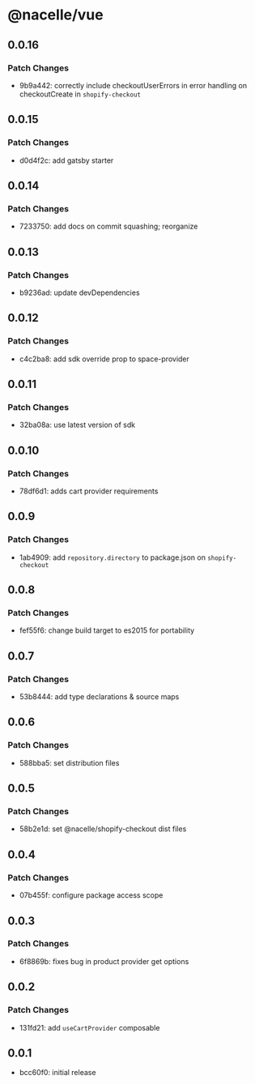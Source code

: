 # @nacelle/vue

## 0.0.16

### Patch Changes

- 9b9a442: correctly include checkoutUserErrors in error handling on checkoutCreate in `shopify-checkout`

## 0.0.15

### Patch Changes

- d0d4f2c: add gatsby starter

## 0.0.14

### Patch Changes

- 7233750: add docs on commit squashing; reorganize

## 0.0.13

### Patch Changes

- b9236ad: update devDependencies

## 0.0.12

### Patch Changes

- c4c2ba8: add sdk override prop to space-provider

## 0.0.11

### Patch Changes

- 32ba08a: use latest version of sdk

## 0.0.10

### Patch Changes

- 78df6d1: adds cart provider requirements

## 0.0.9

### Patch Changes

- 1ab4909: add `repository.directory` to package.json on `shopify-checkout`

## 0.0.8

### Patch Changes

- fef55f6: change build target to es2015 for portability

## 0.0.7

### Patch Changes

- 53b8444: add type declarations & source maps

## 0.0.6

### Patch Changes

- 588bba5: set distribution files

## 0.0.5

### Patch Changes

- 58b2e1d: set @nacelle/shopify-checkout dist files

## 0.0.4

### Patch Changes

- 07b455f: configure package access scope

## 0.0.3

### Patch Changes

- 6f8869b: fixes bug in product provider get options

## 0.0.2

### Patch Changes

- 131fd21: add `useCartProvider` composable

## 0.0.1

- bcc60f0: initial release
